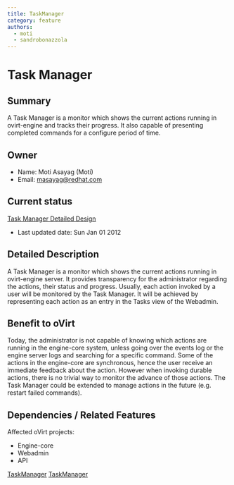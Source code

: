 ```yaml
---
title: TaskManager
category: feature
authors:
  - moti
  - sandrobonazzola
---
```


# Task Manager

## Summary

A Task Manager is a monitor which shows the current actions running in ovirt-engine and tracks their progress. It also capable of presenting completed commands for a configure period of time.

## Owner

*   Name: Moti Asayag (Moti)
*   Email: <masayag@redhat.com>

## Current status

[Task Manager Detailed Design](/develop/release-management/features/infra/taskmanagerdetailed.html)

*   Last updated date: Sun Jan 01 2012

## Detailed Description

A Task Manager is a monitor which shows the current actions running in ovirt-engine server. It provides transparency for the administrator regarding the actions, their status and progress. Usually, each action invoked by a user will be monitored by the Task Manager. It will be achieved by representing each action as an entry in the Tasks view of the Webadmin.

## Benefit to oVirt

Today, the administrator is not capable of knowing which actions are running in the engine-core system, unless going over the events log or the engine server logs and searching for a specific command. Some of the actions in the engine-core are synchronous, hence the user receive an immediate feedback about the action. However when invoking durable actions, there is no trivial way to monitor the advance of those actions. The Task Manager could be extended to manage actions in the future (e.g. restart failed commands).

## Dependencies / Related Features

Affected oVirt projects:

*   Engine-core
*   Webadmin
*   API


[TaskManager](/develop/release-management/features/) [TaskManager](/develop/release-management/releases/3.1/feature.html)
